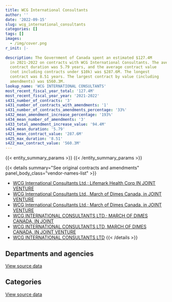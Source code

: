 ```yaml
---
title: WCG International Consultants
author: ''
date: '2022-09-15'
slug: wcg_international_consultants
categories: []
tags: []
images:
  - /img/cover.png
r_init: |-
  
description: The Government of Canada spent an estimated $127.4M
  in 2021-2022 on contracts with WCG International Consultants. The average
  contract duration was 5.79 years, and the average contract value
  (not including contracts under $10k) was $287.6M. The longest
  contract was 8.51 years. The largest contract by value (including
  amendments) was $560.3M.
lookup_name: 'WCG INTERNATIONAL CONSULTANTS'
most_recent_fiscal_year_total: '127.4M'
most_recent_fiscal_year_year: '2021-2022'
s431_number_of_contracts: '3'
s431_number_of_contracts_with_amendments: '1'
s431_number_of_contracts_amendments_percentage: '33%'
s432_mean_amendment_increase_percentage: '193%'
s434_mean_number_of_amendments: '3'
s433_total_amendment_increase_value: '94.4M'
s424_mean_duration: '5.79'
s421_mean_contract_value: '287.6M'
s425_max_duration: '8.51'
s422_max_contract_value: '560.3M'
---
```


<script src="/rmarkdown-libs/htmlwidgets/htmlwidgets.js"></script>
<link href="/rmarkdown-libs/datatables-css/datatables-crosstalk.css" rel="stylesheet" />
<script src="/rmarkdown-libs/datatables-binding/datatables.js"></script>
<script src="/rmarkdown-libs/jquery/jquery-3.6.0.min.js"></script>
<link href="/rmarkdown-libs/dt-core-bootstrap/css/dataTables.bootstrap.min.css" rel="stylesheet" />
<link href="/rmarkdown-libs/dt-core-bootstrap/css/dataTables.bootstrap.extra.css" rel="stylesheet" />
<script src="/rmarkdown-libs/dt-core-bootstrap/js/jquery.dataTables.min.js"></script>
<script src="/rmarkdown-libs/dt-core-bootstrap/js/dataTables.bootstrap.min.js"></script>
<link href="/rmarkdown-libs/crosstalk/css/crosstalk.min.css" rel="stylesheet" />
<script src="/rmarkdown-libs/crosstalk/js/crosstalk.min.js"></script>
<script src="/rmarkdown-libs/htmlwidgets/htmlwidgets.js"></script>
<link href="/rmarkdown-libs/datatables-css/datatables-crosstalk.css" rel="stylesheet" />
<script src="/rmarkdown-libs/datatables-binding/datatables.js"></script>
<script src="/rmarkdown-libs/jquery/jquery-3.6.0.min.js"></script>
<link href="/rmarkdown-libs/dt-core-bootstrap/css/dataTables.bootstrap.min.css" rel="stylesheet" />
<link href="/rmarkdown-libs/dt-core-bootstrap/css/dataTables.bootstrap.extra.css" rel="stylesheet" />
<script src="/rmarkdown-libs/dt-core-bootstrap/js/jquery.dataTables.min.js"></script>
<script src="/rmarkdown-libs/dt-core-bootstrap/js/dataTables.bootstrap.min.js"></script>
<link href="/rmarkdown-libs/crosstalk/css/crosstalk.min.css" rel="stylesheet" />
<script src="/rmarkdown-libs/crosstalk/js/crosstalk.min.js"></script>

{{< entity_summary_params >}}
{{< /entity_summary_params >}}

{{< details summary="See original contracts and amendments" panel_body_class="vendor-names-list" >}}
- [WCG International Consultants Ltd.; Lifemark Health Corp IN JOINT VENTURE](https://search.open.canada.ca/en/ct/?sort=contract_value_f%20desc&page=1&search_text=%22WCG%20International%20Consultants%20Ltd.%3b%20%20Lifemark%20Health%20Corp%20%20IN%20JOINT%20VENTURE%22)
- [WCG International Consultants Ltd., March of Dimes Canada, in JOINT VENTURE](https://search.open.canada.ca/en/ct/?sort=contract_value_f%20desc&page=1&search_text=%22WCG%20International%20Consultants%20Ltd.%2c%20March%20of%20Dimes%20Canada%2c%20in%20JOINT%20VENTURE%22)
- [WCG International Consultants Ltd.; March of Dimes Canada, in JOINT VENTURE](https://search.open.canada.ca/en/ct/?sort=contract_value_f%20desc&page=1&search_text=%22WCG%20%20International%20Consultants%20Ltd.%3b%20March%20of%20Dimes%20Canada%2c%20in%20JOINT%20VENTURE%22)
- [WCG INTERNATIONAL CONSULTANTS LTD.; MARCH OF DIMES CANADA, IN JOINT](https://search.open.canada.ca/en/ct/?sort=contract_value_f%20desc&page=1&search_text=%22WCG%20INTERNATIONAL%20CONSULTANTS%20LTD.%3b%20MARCH%20OF%20DIMES%20CANADA%2c%20IN%20JOINT%22)
- [WCG INTERNATIONAL CONSULTANTS LTD, MARCH OF DIMES CANADA, IN JOINT VENTURE](https://search.open.canada.ca/en/ct/?sort=contract_value_f%20desc&page=1&search_text=%22WCG%20INTERNATIONAL%20CONSULTANTS%20LTD%2c%20MARCH%20OF%20DIMES%20CANADA%2c%20IN%20JOINT%20VENTURE%22)
- [WCG INTERNATIONAL CONSULTANTS LTD](https://search.open.canada.ca/en/ct/?sort=contract_value_f%20desc&page=1&search_text=%22WCG%20INTERNATIONAL%20CONSULTANTS%20LTD%22)
{{< /details >}}

## Departments and agencies

<div id="htmlwidget-1" style="width:100%;height:auto;" class="datatables html-widget"></div>
<script type="application/json" data-for="htmlwidget-1">{"x":{"style":"bootstrap","filter":"none","vertical":false,"data":[["<a href=\"/departments/vac-acc/\">Veterans Affairs Canada<\/a>"],[43838950.46],[61726288.95],[61557637.89],[127373772.12]],"container":"<table class=\"table table-striped table-hover row-border order-column display\">\n  <thead>\n    <tr>\n      <th>Department<\/th>\n      <th>2018-2019<\/th>\n      <th>2019-2020<\/th>\n      <th>2020-2021<\/th>\n      <th>2021-2022<\/th>\n    <\/tr>\n  <\/thead>\n<\/table>","options":{"order":[[4,"desc"]],"pageLength":10,"autoWidth":true,"columnDefs":[{"targets":1,"render":"function(data, type, row, meta) {\n    return type !== 'display' ? data : DTWidget.formatCurrency(data, \"$\", 2, 3, \",\", \".\", true, null);\n  }"},{"targets":2,"render":"function(data, type, row, meta) {\n    return type !== 'display' ? data : DTWidget.formatCurrency(data, \"$\", 2, 3, \",\", \".\", true, null);\n  }"},{"targets":3,"render":"function(data, type, row, meta) {\n    return type !== 'display' ? data : DTWidget.formatCurrency(data, \"$\", 2, 3, \",\", \".\", true, null);\n  }"},{"targets":4,"render":"function(data, type, row, meta) {\n    return type !== 'display' ? data : DTWidget.formatCurrency(data, \"$\", 2, 3, \",\", \".\", true, null);\n  }"},{"width":"16%","targets":[1,2,3,4]},{"className":"dt-right","targets":[1,2,3,4]}],"orderClasses":false}},"evals":["options.columnDefs.0.render","options.columnDefs.1.render","options.columnDefs.2.render","options.columnDefs.3.render"],"jsHooks":[]}</script>
<p class="text-right">
<a href="https://github.com/GoC-Spending/contracts-data/tree/main/data/out/vendors/wcg_international_consultants/summary_by_fiscal_year_by_department.csv" class="source-data-link btn btn-link">View source data</a>
</p>

## Categories

<div id="htmlwidget-2" style="width:100%;height:auto;" class="datatables html-widget"></div>
<script type="application/json" data-for="htmlwidget-2">{"x":{"style":"bootstrap","filter":"none","vertical":false,"data":[["<a href=\"/categories/medical/\">Medical<\/a>"],[43838950.46],[61726288.95],[61557637.89],[127373772.12]],"container":"<table class=\"table table-striped table-hover row-border order-column display\">\n  <thead>\n    <tr>\n      <th>Category<\/th>\n      <th>2018-2019<\/th>\n      <th>2019-2020<\/th>\n      <th>2020-2021<\/th>\n      <th>2021-2022<\/th>\n    <\/tr>\n  <\/thead>\n<\/table>","options":{"order":[[4,"desc"]],"dom":"t","pageLength":30,"autoWidth":true,"columnDefs":[{"targets":1,"render":"function(data, type, row, meta) {\n    return type !== 'display' ? data : DTWidget.formatCurrency(data, \"$\", 2, 3, \",\", \".\", true, null);\n  }"},{"targets":2,"render":"function(data, type, row, meta) {\n    return type !== 'display' ? data : DTWidget.formatCurrency(data, \"$\", 2, 3, \",\", \".\", true, null);\n  }"},{"targets":3,"render":"function(data, type, row, meta) {\n    return type !== 'display' ? data : DTWidget.formatCurrency(data, \"$\", 2, 3, \",\", \".\", true, null);\n  }"},{"targets":4,"render":"function(data, type, row, meta) {\n    return type !== 'display' ? data : DTWidget.formatCurrency(data, \"$\", 2, 3, \",\", \".\", true, null);\n  }"},{"width":"16%","targets":[1,2,3,4]},{"className":"dt-right","targets":[1,2,3,4]}],"orderClasses":false,"lengthMenu":[10,25,30,50,100]}},"evals":["options.columnDefs.0.render","options.columnDefs.1.render","options.columnDefs.2.render","options.columnDefs.3.render"],"jsHooks":[]}</script>
<p class="text-right">
<a href="https://github.com/GoC-Spending/contracts-data/tree/main/data/out/vendors/wcg_international_consultants/summary_by_fiscal_year_by_category.csv" class="source-data-link btn btn-link">View source data</a>
</p>

